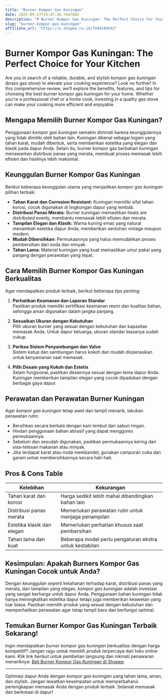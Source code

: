 ```yaml
---
title: "Burner Kompor Gas Kuningan"
date: 2025-09-27T19:47:26.744766Z
description: "# Burner Kompor Gas Kuningan: The Perfect Choice for Your Kitchen..."
slug: "burner-kompor-gas-kuningan"
affiliate_url: "https://s.shopee.co.id/7V44C68VX2"
---
```

# Burner Kompor Gas Kuningan: The Perfect Choice for Your Kitchen

Are you in search of a reliable, durable, and stylish *kompor gas kuningan* (brass gas stove) to elevate your cooking experience? Look no further! In this comprehensive review, we’ll explore the benefits, features, and tips for choosing the best burner kompor gas kuningan for your home. Whether you're a professional chef or a home cook, investing in a quality gas stove can make your cooking more efficient and enjoyable.

## Mengapa Memilih Burner Kompor Gas Kuningan?

Penggunaan *kompor gas kuningan* semakin diminati karena keunggulannya yang tidak dimiliki oleh bahan lain. Kuningan dikenal sebagai logam yang tahan karat, mudah dibentuk, serta memberikan estetika yang elegan dan klasik pada dapur Anda. Selain itu, burner kompor gas berbahan kuningan menawarkan distribusi panas yang merata, membuat proses memasak lebih efisien dan hasilnya lebih maksimal.

## Keunggulan Burner Kompor Gas Kuningan

Berikut beberapa keunggulan utama yang menjadikan *kompor gas kuningan* pilihan terbaik:

- **Tahan Karat dan Corrosion Resistant:** Kuningan memiliki sifat tahan korosi, cocok digunakan di lingkungan dapur yang lembab.
- **Distribusi Panas Merata:** Burner kuningan memastikan heats are distributed evenly, membantu memasak lebih efisien dan merata.
- **Tampilan Elegan dan Klasik:** Warna kuning emas yang natural menambah estetika dapur Anda, memberikan sentuhan vintage maupun modern.
- **Mudah Dibersihkan:** Permukaannya yang halus memudahkan proses pembersihan dari noda dan minyak.
- **Tahan Lama:** Material kuningan yang kuat memastikan umur pakai yang panjang dengan perawatan yang tepat.

## Cara Memilih Burner Kompor Gas Kuningan Berkualitas

Agar mendapatkan produk terbaik, berikut beberapa tips penting:

1. **Perhatikan Keamanan dan Laporan Standar**  
Pastikan produk memiliki sertifikasi keamanan resmi dan kualitas bahan, sehingga aman digunakan dalam jangka panjang.

2. **Sesuaikan Ukuran dengan Kebutuhan**  
Pilih ukuran burner yang sesuai dengan kebutuhan dan kapasitas memasak Anda. Untuk dapur keluarga, ukuran standar biasanya sudah cukup.

3. **Periksa Sistem Penyambungan dan Valve**  
Sistem katup dan sambungan harus kokoh dan mudah dioperasikan untuk kenyamanan saat memasak.

4. **Pilih Desain yang Kokoh dan Estetis**  
Selain fungsional, pastikan desainnya sesuai dengan tema dapur Anda. Kuningan memberikan tampilan elegan yang cocok dipadukan dengan berbagai gaya dapur.

## Perawatan dan Perawatan Burner Kuningan

Agar *kompor gas kuningan* tetap awet dan tampil menarik, lakukan perawatan rutin:

- Bersihkan secara berkala dengan kain lembut dan sabun ringan.
- Hindari penggunaan bahan abrasif yang dapat menggores permukaannya.
- Sebelum dan sesudah digunakan, pastikan permukaannya kering dari sisa-tetesan makanan atau minyak.
- Jika terdapat karat atau noda membandel, gunakan campuran cuka dan garam untuk membersihkannya secara hati-hati.

## Pros & Cons Table

| Kelebihan                                              | Kekurangan                                           |
|----------------------------------------------------------|------------------------------------------------------|
| Tahan karat dan korosi                                 | Harga sedikit lebih mahal dibandingkan bahan lain  |
| Distribusi panas merata                                | Memerlukan perawatan rutin untuk menjaga penampilan |
| Estetika klasik dan elegan                            | Memerlukan perhatian khusus saat pembersihan    |
| Tahan lama dan kuat                                    | Beberapa model perlu pengaturan ekstra untuk kestabilan |


## Kesimpulan: Apakah Burners Kompor Gas Kuningan Cocok untuk Anda?

Dengan keunggulan seperti ketahanan terhadap karat, distribusi panas yang merata, dan tampilan yang elegan, *kompor gas kuningan* adalah investasi yang sangat berharga untuk dapur Anda. Penggunaan bahan kuningan tidak hanya meningkatkan estetika dapur tetapi juga memberikan keawetan yang luar biasa. Pastikan memilih produk yang sesuai dengan kebutuhan dan memperhatikan perawatan agar tetap tampil baru dan berfungsi optimal.

## Temukan Burner Kompor Gas Kuningan Terbaik Sekarang!

Ingin mendapatkan *burner kompor gas kuningan* berkualitas dengan harga kompetitif? Jangan ragu untuk memilih produk terpercaya dari toko online kami. Klik link berikut untuk pembelian langsung dan nikmati penawaran menariknya: [Beli Burner Kompor Gas Kuningan di Shopee](https://s.shopee.co.id/7V44C68VX2).

---

Optimasi dapur Anda dengan *kompor gas kuningan* yang tahan lama, aman, dan stylish. Jangan lewatkan kesempatan untuk memperbaharui perlengkapan memasak Anda dengan produk terbaik. Selamat memasak dan berkreasi di dapur!